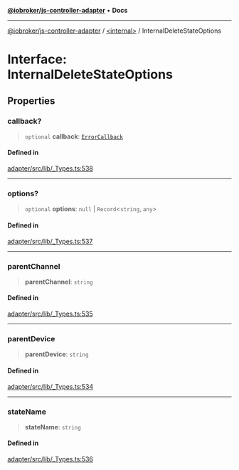 [**@iobroker/js-controller-adapter**](../../README.md) • **Docs**

***

[@iobroker/js-controller-adapter](../../globals.md) / [\<internal\>](../README.md) / InternalDeleteStateOptions

# Interface: InternalDeleteStateOptions

## Properties

### callback?

> `optional` **callback**: [`ErrorCallback`](../type-aliases/ErrorCallback.md)

#### Defined in

[adapter/src/lib/\_Types.ts:538](https://github.com/ioBroker/ioBroker.js-controller/blob/b50a278725d350a15d2e89556fee6afed5154f0b/packages/adapter/src/lib/_Types.ts#L538)

***

### options?

> `optional` **options**: `null` \| `Record`\<`string`, `any`\>

#### Defined in

[adapter/src/lib/\_Types.ts:537](https://github.com/ioBroker/ioBroker.js-controller/blob/b50a278725d350a15d2e89556fee6afed5154f0b/packages/adapter/src/lib/_Types.ts#L537)

***

### parentChannel

> **parentChannel**: `string`

#### Defined in

[adapter/src/lib/\_Types.ts:535](https://github.com/ioBroker/ioBroker.js-controller/blob/b50a278725d350a15d2e89556fee6afed5154f0b/packages/adapter/src/lib/_Types.ts#L535)

***

### parentDevice

> **parentDevice**: `string`

#### Defined in

[adapter/src/lib/\_Types.ts:534](https://github.com/ioBroker/ioBroker.js-controller/blob/b50a278725d350a15d2e89556fee6afed5154f0b/packages/adapter/src/lib/_Types.ts#L534)

***

### stateName

> **stateName**: `string`

#### Defined in

[adapter/src/lib/\_Types.ts:536](https://github.com/ioBroker/ioBroker.js-controller/blob/b50a278725d350a15d2e89556fee6afed5154f0b/packages/adapter/src/lib/_Types.ts#L536)
